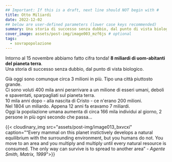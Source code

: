 ```yaml
---
## Important: If this is a draft, next line should NOT begin with #
title: Otto Miliardi
date: 2022-12-02
## below are user-defined parameters (lower case keys recommended)
summary: Una storia di successo senza dubbio, dal punto di vista biologico.
cover_image: assets/post-img/image003_mzf6js # optional
tags:
  - sovrapopolazione
---
```

Intorno al 15 novembre abbiamo fatto cifra tonda! **8 miliardi di uom-abitanti del pianeta terra**.  
Una storia di successo senza dubbio, dal punto di vista biologico. 

Già oggi sono comunque circa 3 milioni in più. Tipo una città piuttosto grande.  
Ci sono voluti 400 mila anni perarrivare a un milione di esseri umani, deboli e spaventati, sparpagliati sul pianeta terra.  
10 mila anni dopo - alla nascita di Cristo - ce n'erano 200 milioni.  
Nel 1804 un miliardo. Appena 12 anni fa eravamo 7 miliardi.  
Oggi la popolazione umana aumenta di circa 166 mila individui al giorno, 2 persone in più ogni secondo che passa... 

{{< cloudinary_img src="assets/post-img/image013_bxvcxi" caption="“Every mammal on this planet instictively develops a natural equilibrium with the surrounding environment, but you humans do not. You move to an area and you multiply and multiply until every natural resource is consumed. The only way can survive is to spread to another area” - *Agente Smith, Matrix, 1999*">}}


<!--
  created 2022-12-02 12:51:26.865947 +0100 CET m=+0.109200959
-->